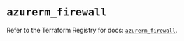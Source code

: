 # `azurerm_firewall`

Refer to the Terraform Registry for docs: [`azurerm_firewall`](https://registry.terraform.io/providers/hashicorp/azurerm/4.32.0/docs/resources/firewall).
